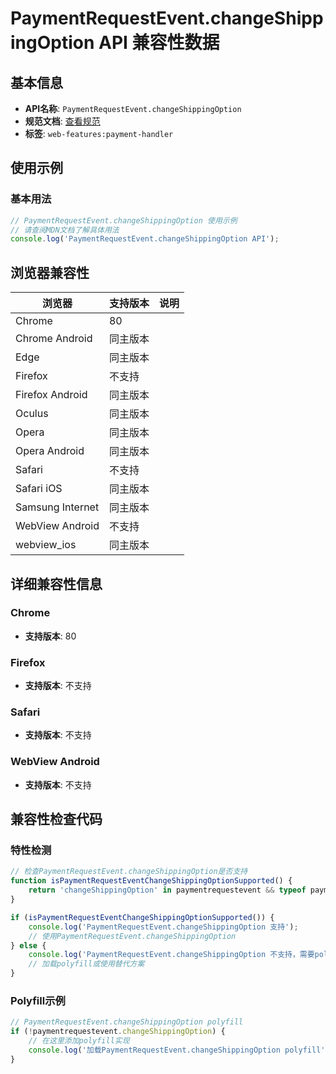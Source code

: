 # PaymentRequestEvent.changeShippingOption API 兼容性数据

## 基本信息

- **API名称**: `PaymentRequestEvent.changeShippingOption`
- **规范文档**: [查看规范](https://w3c.github.io/payment-handler/#changeshippingoption-method)
- **标签**: `web-features:payment-handler`

## 使用示例

### 基本用法

```javascript
// PaymentRequestEvent.changeShippingOption 使用示例
// 请查阅MDN文档了解具体用法
console.log('PaymentRequestEvent.changeShippingOption API');
```

## 浏览器兼容性

| 浏览器 | 支持版本 | 说明 |
|--------|----------|------|
| Chrome | 80 |  |
| Chrome Android | 同主版本 |  |
| Edge | 同主版本 |  |
| Firefox | 不支持 |  |
| Firefox Android | 同主版本 |  |
| Oculus | 同主版本 |  |
| Opera | 同主版本 |  |
| Opera Android | 同主版本 |  |
| Safari | 不支持 |  |
| Safari iOS | 同主版本 |  |
| Samsung Internet | 同主版本 |  |
| WebView Android | 不支持 |  |
| webview_ios | 同主版本 |  |

## 详细兼容性信息

### Chrome

- **支持版本**: 80

### Firefox

- **支持版本**: 不支持

### Safari

- **支持版本**: 不支持

### WebView Android

- **支持版本**: 不支持

## 兼容性检查代码

### 特性检测

```javascript
// 检查PaymentRequestEvent.changeShippingOption是否支持
function isPaymentRequestEventChangeShippingOptionSupported() {
    return 'changeShippingOption' in paymentrequestevent && typeof paymentrequestevent.changeShippingOption === 'function';
}

if (isPaymentRequestEventChangeShippingOptionSupported()) {
    console.log('PaymentRequestEvent.changeShippingOption 支持');
    // 使用PaymentRequestEvent.changeShippingOption
} else {
    console.log('PaymentRequestEvent.changeShippingOption 不支持，需要polyfill');
    // 加载polyfill或使用替代方案
}
```

### Polyfill示例

```javascript
// PaymentRequestEvent.changeShippingOption polyfill
if (!paymentrequestevent.changeShippingOption) {
    // 在这里添加polyfill实现
    console.log('加载PaymentRequestEvent.changeShippingOption polyfill');
}
```

